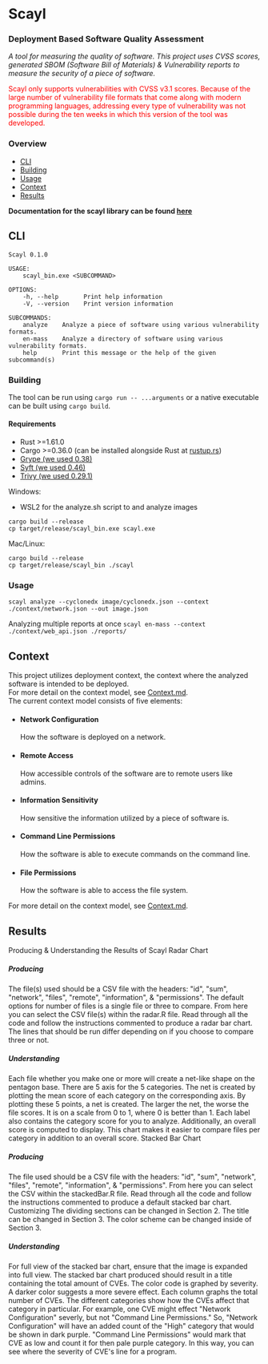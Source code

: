 # Scayl

### Deployment Based Software Quality Assessment ###

_A tool for measuring the quality of software. This project uses CVSS scores, generated SBOM (Software Bill of
Materials) & Vulnerability reports to measure the security of a piece of software._

<div style="color: red;">Scayl only supports vulnerabilities with CVSS v3.1 scores. Because of the large number of 
vulnerability file formats that come along with modern programming languages, addressing every type of vulnerability was
not possible during the ten weeks in which this version of the tool was developed.
</div>

### Overview
 - [CLI](#cli)  
 - [Building](#building)  
 - [Usage](#usage)  
 - [Context](#context)  
 - [Results](#results)  

**Documentation for the scayl library can be found [here](https://msusel.github.io/sbom-analysis/scayl/index.html)**

## CLI
```shell
Scayl 0.1.0

USAGE:
    scayl_bin.exe <SUBCOMMAND>

OPTIONS:
    -h, --help       Print help information
    -V, --version    Print version information

SUBCOMMANDS:
    analyze    Analyze a piece of software using various vulnerability formats.    
    en-mass    Analyze a directory of software using various vulnerability formats.
    help       Print this message or the help of the given subcommand(s)
```

### Building
The tool can be run using `cargo run -- ...arguments` or a native executable can be built using `cargo build`.<br>

#### Requirements
* Rust >=1.61.0
* Cargo >=0.36.0 (can be installed alongside Rust at [rustup.rs](https://rustup.rs))
* [Grype (we used 0.38)](https://github.com/anchore/grype)
* [Syft (we used 0.46)](https://github.com/anchore/syft)
* [Trivy (we used 0.29.1)](https://github.com/aquasecurity/trivy)

Windows:
* WSL2 for the analyze.sh script to and analyze images
```shell
cargo build --release
cp target/release/scayl_bin.exe scayl.exe
```

Mac/Linux:
```shell
cargo build --release
cp target/release/scayl_bin ./scayl
```

### Usage
`scayl analyze --cyclonedx image/cyclonedx.json --context ./context/network.json --out image.json`

Analyzing multiple reports at once
`scayl en-mass --context ./context/web_api.json ./reports/`

## Context

This project utilizes deployment context, the context where the analyzed software is intended to be deployed.<br>
For more detail on the context model, see [Context.md](Context.md).<br>
The current context model consists of five elements:

* #### Network Configuration
  How the software is deployed on a network.
* #### Remote Access
  How accessible controls of the software are to remote users like admins.
* #### Information Sensitivity
  How sensitive the information utilized by a piece of software is.
* #### Command Line Permissions
  How the software is able to execute commands on the command line.
* #### File Permissions
  How the software is able to access the file system.

For more detail on the context model, see [Context.md](Context.md).

## Results

Producing & Understanding the Results of Scayl
Radar Chart

##### Producing

The file(s) used should be a CSV file with the headers: "id", "sum", "network", "files", "remote", "information", & "permissions". The default options for number of files is a single file or three to compare. From here you can select the CSV file(s) within the radar.R file. Read through all the code and follow the instructions commented to produce a radar bar chart. The lines that should be run differ depending on if you choose to compare three or not.

##### Understanding

Each file whether you make one or more will create a net-like shape on the pentagon base. There are 5 axis for the 5 categories. The net is created by plotting the mean score of each category on the corresponding axis. By plotting these 5 points, a net is created. The larger the net, the worse the file scores. It is on a scale from 0 to 1, where 0 is better than 1. Each label also contains the category score for you to analyze. Additionally, an overall score is computed to display. This chart makes it easier to compare files per category in addition to an overall score.
Stacked Bar Chart

##### Producing

The file used should be a CSV file with the headers: "id", "sum", "network", "files", "remote", "information", & "permissions". From here you can select the CSV within the stackedBar.R file. Read through all the code and follow the instructions commented to produce a default stacked bar chart. Customizing The dividing sections can be changed in Section 2. The title can be changed in Section 3. The color scheme can be changed inside of Section 3.

##### Understanding

For full view of the stacked bar chart, ensure that the image is expanded into full view. The stacked bar chart produced should result in a title containing the total amount of CVEs. The color code is graphed by severity. A darker color suggests a more severe effect. Each column graphs the total number of CVEs. The different categories show how the CVEs affect that category in particular. For example, one CVE might effect "Network Configuration" severly, but not "Command Line Permissions." So, "Network Configuration" will have an added count of the "High" category that would be shown in dark purple. "Command Line Permissions" would mark that CVE as low and count it for then pale purple category. In this way, you can see where the severity of CVE's line for a program.